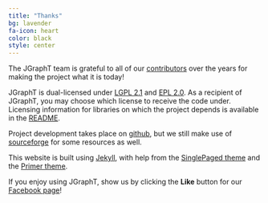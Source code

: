 ```yaml
---
title: "Thanks"
bg: lavender
fa-icon: heart
color: black
style: center
---
```


The JGraphT team is grateful to all of our [contributors](https://github.com/jgrapht/jgrapht/blob/master/CONTRIBUTORS.md) over the years for making the project what it is today!

<div>
<script type="text/javascript" src="https://www.ohloh.net/p/12112/widgets/project_partner_badge.js"></script>
</div>

JGraphT is dual-licensed under [LGPL 2.1](https://www.gnu.org/licenses/old-licenses/lgpl-2.1.en.html) and [EPL 2.0](https://www.eclipse.org/legal/epl-2.0/).  As a recipient of JGraphT, you may choose which license to receive the code under.  Licensing information for libraries on which the project depends is available in the [README](https://github.com/jgrapht/jgrapht#dependencies).

Project development takes place on [github](https://github.com/jgrapht/jgrapht), but we still make use of [sourceforge](https://sourceforge.net/projects/jgrapht) for some resources as well.

This website is built using
[Jekyll](https://github.com/jekyll/jekyll), with help from the
[SinglePaged theme](https://github.com/t413/SinglePaged) and the [Primer theme](https://github.com/pages-themes/primer).

<div id="fb-root"></div>
<script>(function(d, s, id) {
  var js, fjs = d.getElementsByTagName(s)[0];
  if (d.getElementById(id)) return;
  js = d.createElement(s); js.id = id;
  js.src = "//connect.facebook.net/en_US/all.js#xfbml=1";
  fjs.parentNode.insertBefore(js, fjs);
}(document, 'script', 'facebook-jssdk'));</script>

If you enjoy using JGraphT, show us by clicking the **Like** button for
our [Facebook page](https://www.facebook.com/jgrapht)!

<div class="fb-like-box" data-href="https://www.facebook.com/jgrapht" data-width="600" data-show-faces="true" data-stream="false" data-header="false"></div>

<br>

